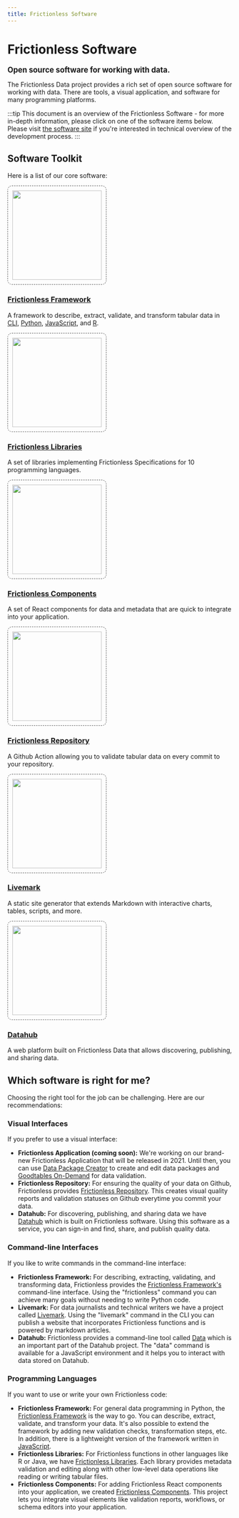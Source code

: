 ```yaml
---
title: Frictionless Software
---
```


# Frictionless Software

<big><strong>Open source software for working with data.</strong></big>

The Frictionless Data project provides a rich set of open source software for working with data. There are tools, a visual application, and software for many programming platforms.

:::tip
This document is an overview of the Frictionless Software - for more in-depth information, please click on one of the software items below. Please visit [the software site](https://software.frictionlessdata.io/) if you're interested in technical overview of the development process.
:::

## Software Toolkit

Here is a list of our core software:

<div class="main-section black-text">
<div class="features flex flex-row flex-wrap py-4">

<!-- Frictionless Framework -->
<div class="w-full md:w-1/3 feature flex justify-center">
 <div class="px-8 text-center">
   <a href="https://framework.frictionlessdata.io" target="_blank">
     <img src="/img/software/framework.png" style="width: 200px; border:dashed 1px #555; padding: 10px; border-radius: 10px;" />
     <h3>Frictionless Framework</h3>
   </a>
   <p>A framework to describe, extract, validate, and transform tabular data in <a href="https://framework.frictionlessdata.io/" target="_blank">CLI</a>, <a href="https://framework.frictionlessdata.io/" target="_blank">Python</a>, <a href="https://github.com/frictionlessdata/frictionless-js" target="_blank">JavaScript</a>, and <a href="https://docs.ropensci.org/frictionless/" target="_blank">R</a>.</p>
 </div>
</div>

<!-- Frictionless Libraries -->
<div class="w-full md:w-1/3 feature flex justify-center">
 <div class="px-8 text-center">
   <a href="https://libraries.frictionlessdata.io" target="_blank">
     <img src="/img/software/libraries.png" style="width: 200px; border:dashed 1px #555; padding: 10px; border-radius: 10px;" />
     <h3>Frictionless Libraries</h3>
   </a>
   <p>A set of libraries implementing Frictionless Specifications for 10 programming languages.</p>
 </div>
</div>

<!-- Frictionless Components -->
<div class="w-full md:w-1/3 feature flex justify-center">
 <div class="px-8 text-center">
   <a href="https://components.frictionlessdata.io/" target="_blank">
     <img src="/img/software/components.png" style="width: 200px; border:dashed 1px #555; padding: 10px; border-radius: 10px;" />
     <h3>Frictionless Components</h3>
   </a>
   <p>A set of React components for data and metadata that are quick to integrate into your application.</p>
 </div>
</div>

<!-- Frictionless Repository -->
<div class="w-full md:w-1/3 feature flex justify-center">
 <div class="px-8 text-center">
   <a href="https://repository.frictionlessdata.io" target="_blank">
     <img src="/img/software/repository.png" style="width: 200px; border:dashed 1px #555; padding: 10px; border-radius: 10px;" />
     <h3>Frictionless Repository</h3>
   </a>
   <p>A Github Action allowing you to validate tabular data on every commit to your repository.</p>
 </div>
</div>

<!-- Livemark -->
<div class="w-full md:w-1/3 feature flex justify-center">
 <div class="px-8 text-center">
   <a href="https://livemark.frictionlessdata.io" target="_blank">
     <img src="/img/software/livemark.png" style="width: 200px; border:dashed 1px #555; padding: 10px; border-radius: 10px;" />
     <h3>Livemark</h3>
   </a>
   <p> A static site generator that extends Markdown with interactive charts, tables, scripts, and more.</p>
 </div>
</div>

<!-- Datahub -->
<div class="w-full md:w-1/3 feature flex justify-center">
 <div class="px-8 text-center">
   <a href="https://datahub.io/" target="_blank">
     <img src="/img/software/datahub.png" style="width: 200px; border:dashed 1px #555; padding: 10px; border-radius: 10px;" />
     <h3>Datahub</h3>
   </a>
   <p>A web platform built on Frictionless Data that allows discovering, publishing, and sharing data.</p>
 </div>
</div>

</div>
</div>

## Which software is right for me?

Choosing the right tool for the job can be challenging. Here are our recommendations:

### Visual Interfaces

If you prefer to use a visual interface:

- **Frictionless Application (coming soon):** We're working on our brand-new Frictionless Application that will be released in 2021. Until then, you can use [Data Package Creator](https://create.frictionlessdata.io/) to create and edit data packages and [Goodtables On-Demand](http://try.goodtables.io/) for data validation.
- **Frictionless Repository:** For ensuring the quality of your data on Github, Frictionless provides [Frictionless Repository](https://repository.frictionlessdata.io/). This creates visual quality reports and validation statuses on Github everytime you commit your data.
- **Datahub:** For discovering, publishing, and sharing data we have [Datahub](https://datahub.io/) which is built on Frictionless software. Using this software as a service, you can sign-in and find, share, and publish quality data.

### Command-line Interfaces

If you like to write commands in the command-line interface:

- **Frictionless Framework:** For describing, extracting, validating, and transforming data, Frictionless provides the [Frictionless Framework's](https://framework.frictionlessdata.io/) command-line interface. Using the "frictionless" command you can achieve many goals without needing to write Python code.
- **Livemark:** For data journalists and technical writers we have a project called [Livemark](https://livemark.frictionlessdata.io/). Using the "livemark" command in the CLI you can publish a website that incorporates Frictionless functions and is powered by markdown articles.
- **Datahub:** Frictionless provides a command-line tool called [Data](https://datahub.io/docs/features/data-cli) which is an important part of the Datahub project. The "data" command is available for a JavaScript environment and it helps you to interact with data stored on Datahub.

### Programming Languages
If you want to use or write your own Frictionless code:

- **Frictionless Framework:** For general data programming in Python, the [Frictionless Framework](https://framework.frictionlessdata.io/) is the way to go. You can describe, extract, validate, and transform your data. It's also possible to extend the framework by adding new validation checks, transformation steps, etc. In addition, there is a lightweight version of the framework written in [JavaScript](https://github.com/frictionlessdata/frictionless-js).
- **Frictionless Libraries:** For Frictionless functions in other languages like R or Java, we have [Frictionless Libraries](https://libraries.frictionlessdata.io/). Each library provides metadata validation and editing along with other low-level data operations like reading or writing tabular files.
- **Frictionless Components:** For adding Frictionless React components into your application, we created [Frictionless Components](https://components.frictionlessdata.io/). This project lets you integrate visual elements like validation reports, workflows, or schema editors into your application.
